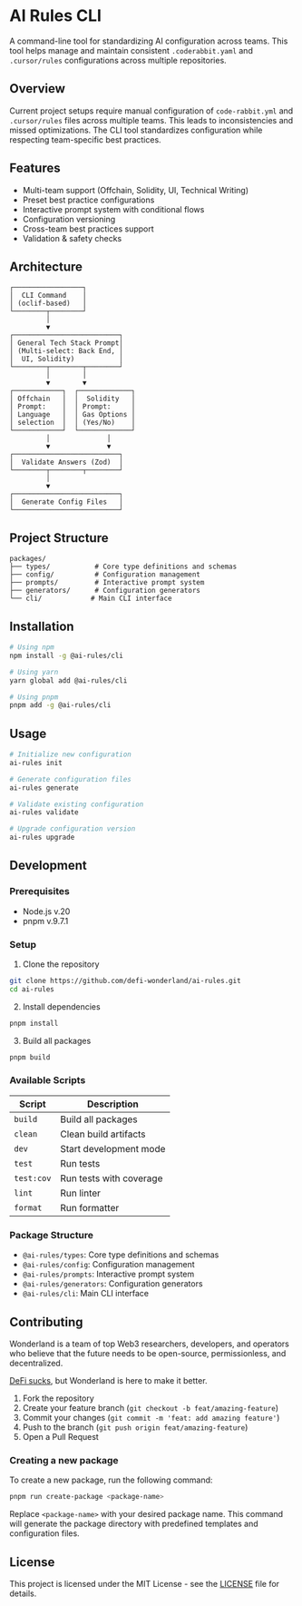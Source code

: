 # AI Rules CLI

A command-line tool for standardizing AI configuration across teams. This tool helps manage and maintain consistent `.coderabbit.yaml` and `.cursor/rules` configurations across multiple repositories.

## Overview

Current project setups require manual configuration of `code-rabbit.yml` and `.cursor/rules` files across multiple teams. This leads to inconsistencies and missed optimizations. The CLI tool standardizes configuration while respecting team-specific best practices.

## Features

-   Multi-team support (Offchain, Solidity, UI, Technical Writing)
-   Preset best practice configurations
-   Interactive prompt system with conditional flows
-   Configuration versioning
-   Cross-team best practices support
-   Validation & safety checks

## Architecture

```
┌─────────────────┐
│  CLI Command    │
│ (oclif-based)   │
└────────┬────────┘
         │
         ▼
┌──────────────────────────┐
│ General Tech Stack Prompt│
│ (Multi-select: Back End, │
│  UI, Solidity)           │
└────────┬────────┬────────┘
         │        │
         ▼        ▼
┌────────────┐  ┌─────────────┐
│ Offchain   │  │  Solidity   │
│ Prompt:    │  │ Prompt:     │
│ Language   │  │ Gas Options │
│ selection  │  │ (Yes/No)    │
└────────────┘  └─────────────┘
         │              │
         ▼              ▼
┌──────────────────────────┐
│  Validate Answers (Zod)  │
└────────┬────────┬────────┘
         │
         ▼
┌──────────────────────────┐
│  Generate Config Files   │
└──────────────────────────┘
```

## Project Structure

```
packages/
├── types/           # Core type definitions and schemas
├── config/          # Configuration management
├── prompts/         # Interactive prompt system
├── generators/      # Configuration generators
└── cli/            # Main CLI interface
```

## Installation

```bash
# Using npm
npm install -g @ai-rules/cli

# Using yarn
yarn global add @ai-rules/cli

# Using pnpm
pnpm add -g @ai-rules/cli
```

## Usage

```bash
# Initialize new configuration
ai-rules init

# Generate configuration files
ai-rules generate

# Validate existing configuration
ai-rules validate

# Upgrade configuration version
ai-rules upgrade
```

## Development

### Prerequisites

-   Node.js v.20
-   pnpm v.9.7.1

### Setup

1. Clone the repository

```bash
git clone https://github.com/defi-wonderland/ai-rules.git
cd ai-rules
```

2. Install dependencies

```bash
pnpm install
```

3. Build all packages

```bash
pnpm build
```

### Available Scripts

| Script     | Description             |
| ---------- | ----------------------- |
| `build`    | Build all packages      |
| `clean`    | Clean build artifacts   |
| `dev`      | Start development mode  |
| `test`     | Run tests               |
| `test:cov` | Run tests with coverage |
| `lint`     | Run linter              |
| `format`   | Run formatter           |

### Package Structure

-   `@ai-rules/types`: Core type definitions and schemas
-   `@ai-rules/config`: Configuration management
-   `@ai-rules/prompts`: Interactive prompt system
-   `@ai-rules/generators`: Configuration generators
-   `@ai-rules/cli`: Main CLI interface

## Contributing

Wonderland is a team of top Web3 researchers, developers, and operators who believe that the future needs to be open-source, permissionless, and decentralized.

[DeFi sucks](https://defi.sucks), but Wonderland is here to make it better.

1. Fork the repository
2. Create your feature branch (`git checkout -b feat/amazing-feature`)
3. Commit your changes (`git commit -m 'feat: add amazing feature'`)
4. Push to the branch (`git push origin feat/amazing-feature`)
5. Open a Pull Request

### Creating a new package

To create a new package, run the following command:

```bash
pnpm run create-package <package-name>
```

Replace `<package-name>` with your desired package name. This command will generate the package directory with predefined templates and configuration files.

## License

This project is licensed under the MIT License - see the [LICENSE](LICENSE) file for details.
